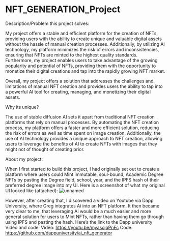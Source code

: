 # NFT_GENERATION_Project

Description/Problem this project solves:

My project offers a stable and efficient platform for the creation of NFTs, providing users with the 
ability to create unique and valuable digital assets without the hassle of manual creation processes. 
Additionally, by utilizing AI technology, my platform minimizes the risk of errors and inconsistencies, 
ensuring that NFTs are minted to the highest quality standards. Furthermore, my project enables users 
to take advantage of the growing popularity and potential of NFTs, providing them with the opportunity 
to monetize their digital creations and tap into the rapidly growing NFT market.

Overall, my project offers a solution that addresses the challenges and limitations of 
manual NFT creation and provides users the ability to tap into a powerful AI tool for creating, managing, 
and monetizing their digital assets.


Why its unique?

The use of stable diffusion AI sets it apart from traditional NFT creation platforms that rely on manual 
processes. By automating the NFT creation process, my platform offers a faster and more efficient 
solution, reducing the risk of errors as well as time spent on image creation. Additionally, the use of 
AI technology provides a unique approach to NFT creation, allowing users to leverage the benefits of AI
to create NFTs with images that they might not of thought of creating prior. 


About my project:

When I first started to build this project, I had originally set out to create a platform where users 
could Mint immutable, soul-bound, Academic Degree NFTs by pasting the Degree field, school, year, and 
the IPFS hash of their preferred degree image into my UI. 
Here is a screenshot of what my original UI looked like (attached):
![unnamed](https://user-images.githubusercontent.com/106563909/217972069-8d0891b5-b75b-42c5-8b82-572e6baff248.jpg)


However, after creating that, I discovered a video on Youtube via Dapp University, where Greg integrates 
Ai into an NFT platform. It then became very clear to me, that leveraging Ai would be a much easier and 
more general solution for users to Mint NFTs, rather than having them go through using IPFS and 
pasting the hash. Here’s the link to the Dapp university Video and code:
Video: https://youtu.be/myascjqPnFc 
Code: https://github.com/dappuniversity/ai_nft_generator
